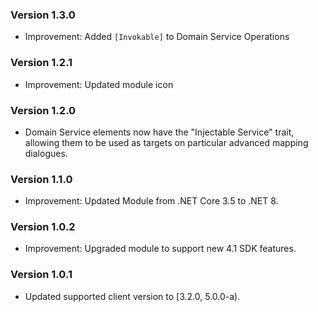 ### Version 1.3.0

- Improvement: Added `[Invokable]` to Domain Service Operations

### Version 1.2.1

- Improvement: Updated module icon

### Version 1.2.0

- Domain Service elements now have the "Injectable Service" trait, allowing them to be used as targets on particular advanced mapping dialogues.

### Version 1.1.0

- Improvement: Updated Module from .NET Core 3.5 to .NET 8.

### Version 1.0.2

- Improvement: Upgraded module to support new 4.1 SDK features.

### Version 1.0.1

- Updated supported client version to [3.2.0, 5.0.0-a).
